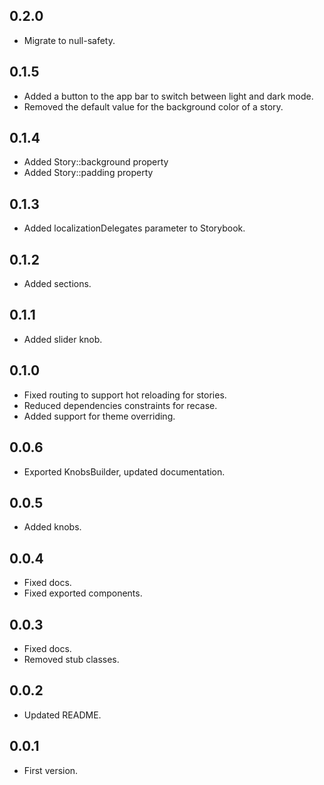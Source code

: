 ## 0.2.0

- Migrate to null-safety.

## 0.1.5
- Added a button to the app bar to switch between light and dark mode.
- Removed the default value for the background color of a story.

## 0.1.4
- Added Story::background property
- Added Story::padding property

## 0.1.3
- Added localizationDelegates parameter to Storybook.

## 0.1.2
- Added sections.

## 0.1.1
- Added slider knob.

## 0.1.0
- Fixed routing to support hot reloading for stories.
- Reduced dependencies constraints for recase.
- Added support for theme overriding.

## 0.0.6
- Exported KnobsBuilder, updated documentation.

## 0.0.5
- Added knobs.

## 0.0.4
- Fixed docs.
- Fixed exported components.

## 0.0.3
- Fixed docs.
- Removed stub classes.

## 0.0.2
- Updated README. 

## 0.0.1 
- First version.
